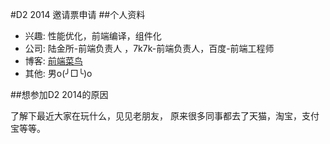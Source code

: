 #D2 2014 邀请票申请
##个人资料

* 兴趣: 性能优化，前端编译，组件化
* 公司: 陆金所-前端负责人 ，7k7k-前端负责人，百度-前端工程师
* 博客: [前端菜鸟](http://home.cnblogs.com/u/fang9159/)
* 其他: 男o(╯□╰)o

##想参加D2 2014的原因

  了解下最近大家在玩什么，见见老朋友， 原来很多同事都去了天猫，淘宝，支付宝等等。
